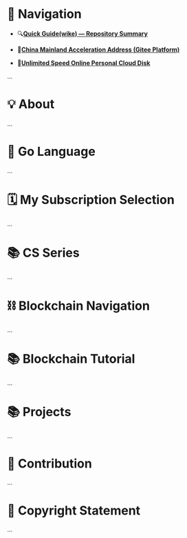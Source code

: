 # 🧭 Navigation

+ 🔍[**Quick Guide(wike) — Repository Summary**](https://github.com/cubxxw/Block_Chain/wiki)

+ 🔗[**China Mainland Acceleration Address (Gitee Platform)**](https://gitee.com/xxw3293172751/Block_Chain)

+ 📵[**Unlimited Speed Online Personal Cloud Disk**](https://xxw.nsddd.top/s/wRSz)

...

# 💡 About

...

# 📖 Go Language

...

# 🗓️ My Subscription Selection

...

# 📚 CS Series

...

# ⛓️ Blockchain Navigation

...

# 📚 Blockchain Tutorial

...

# 📚 Projects

...

# 🙏 Contribution

...

# 📄 Copyright Statement

...

